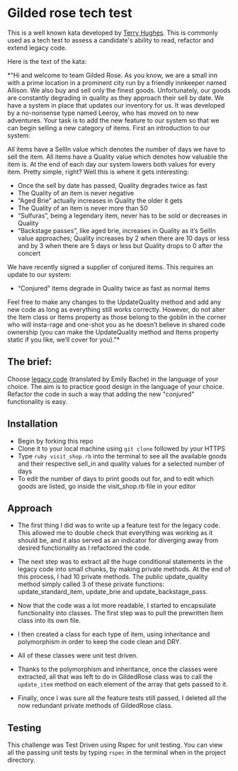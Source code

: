 # Gilded rose tech test

This is a well known kata developed by [Terry Hughes](http://iamnotmyself.com/2011/02/13/refactor-this-the-gilded-rose-kata/). This is commonly used as a tech test to assess a candidate's ability to read, refactor and extend legacy code.

Here is the text of the kata:

*"Hi and welcome to team Gilded Rose. As you know, we are a small inn with a prime location in a prominent city run by a friendly innkeeper named Allison. We also buy and sell only the finest goods. Unfortunately, our goods are constantly degrading in quality as they approach their sell by date. We have a system in place that updates our inventory for us. It was developed by a no-nonsense type named Leeroy, who has moved on to new adventures. Your task is to add the new feature to our system so that we can begin selling a new category of items. First an introduction to our system:

All items have a SellIn value which denotes the number of days we have to sell the item. All items have a Quality value which denotes how valuable the item is. At the end of each day our system lowers both values for every item. Pretty simple, right? Well this is where it gets interesting:

- Once the sell by date has passed, Quality degrades twice as fast
- The Quality of an item is never negative
- “Aged Brie” actually increases in Quality the older it gets
- The Quality of an item is never more than 50
- “Sulfuras”, being a legendary item, never has to be sold or decreases in Quality
- “Backstage passes”, like aged brie, increases in Quality as it’s SellIn value approaches; Quality increases by 2 when there are 10 days or less and by 3 when there are 5 days or less but Quality drops to 0 after the concert

We have recently signed a supplier of conjured items. This requires an update to our system:

* “Conjured” items degrade in Quality twice as fast as normal items

Feel free to make any changes to the UpdateQuality method and add any new code as long as everything still works correctly. However, do not alter the Item class or Items property as those belong to the goblin in the corner who will insta-rage and one-shot you as he doesn’t believe in shared code ownership (you can make the UpdateQuality method and Items property static if you like, we’ll cover for you)."*

## The brief:

Choose [legacy code](https://github.com/emilybache/GildedRose-Refactoring-Kata) (translated by Emily Bache) in the language of your choice. The aim is to practice good design in the language of your choice. Refactor the code in such a way that adding the new "conjured" functionality is easy.

## Installation

* Begin by forking this repo
* Clone it to your local machine using `git clone` followed by your HTTPS
* Type `ruby visit_shop.rb` into the terminal to see all the available goods and their respective sell_in and quality values for a selected number of days
* To edit the number of days to print goods out for, and to edit which goods are listed, go inside the visit_shop.rb file in your editor

## Approach

* The first thing I did was to write up a feature test for the legacy code. This allowed me to double check that everything was working as it should be, and it also served as an indicator for diverging away from desired functionality as I refactored the code.

* The next step was to extract all the huge conditional statements in the legacy code into small chunks, by making private methods. At the end of this process, I had 10 private methods. The public update_quality method simply called 3 of these private functions: update_standard_item, update_brie and update_backstage_pass.

* Now that the code was a lot more readable, I started to encapsulate functionality into classes. The first step was to pull the prewritten Item class into its own file.

* I then created a class for each type of item, using inheritance and polymorphism in order to keep the code clean and DRY.

* All of these classes were unit test driven.

* Thanks to the polymorphism and inheritance, once the classes were extracted, all that was left to do in GildedRose class was to call the `update_item` method on each element of the array that gets passed to it.

* Finally, once I was sure all the feature tests still passed, I deleted all the now redundant private methods of GildedRose class. 

## Testing
This challenge was Test Driven using Rspec for unit testing. You can view all the passing unit tests by typing `rspec` in the terminal when in the project directory.
